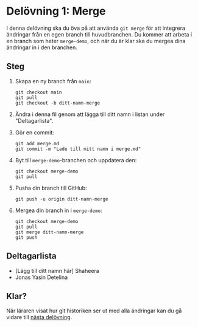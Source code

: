 # Delövning 1: Merge

 I denna delövning ska du öva på att använda `git merge` för att integrera ändringar från en egen branch till huvudbranchen. Du kommer att arbeta i en branch som heter `merge-demo`, och när du är klar ska du mergea dina ändringar in i den branchen.

## Steg

1. Skapa en ny branch från `main`:
   ```
   git checkout main
   git pull
   git checkout -b ditt-namn-merge
   ```

2. Ändra i denna fil genom att lägga till ditt namn i listan under "Deltagarlista".

3. Gör en commit:
   ```
   git add merge.md
   git commit -m "Lade till mitt namn i merge.md"
   ```

4. Byt till `merge-demo`-branchen och uppdatera den:
   ```
   git checkout merge-demo
   git pull
   ```

5. Pusha din branch till GitHub:
   ```
   git push -u origin ditt-namn-merge
   ```

6. Mergea din branch in i `merge-demo`:
   ```
   git checkout merge-demo
   git pull
   git merge ditt-namn-merge
   git push
   ```

## Deltagarlista

- [Lägg till ditt namn här]
Shaheera
- Jonas
Yasin
Detelina

## Klar?

När läraren visat hur git historiken ser ut med alla ändringar kan du gå vidare till [nästa delövning](./rebase.md).